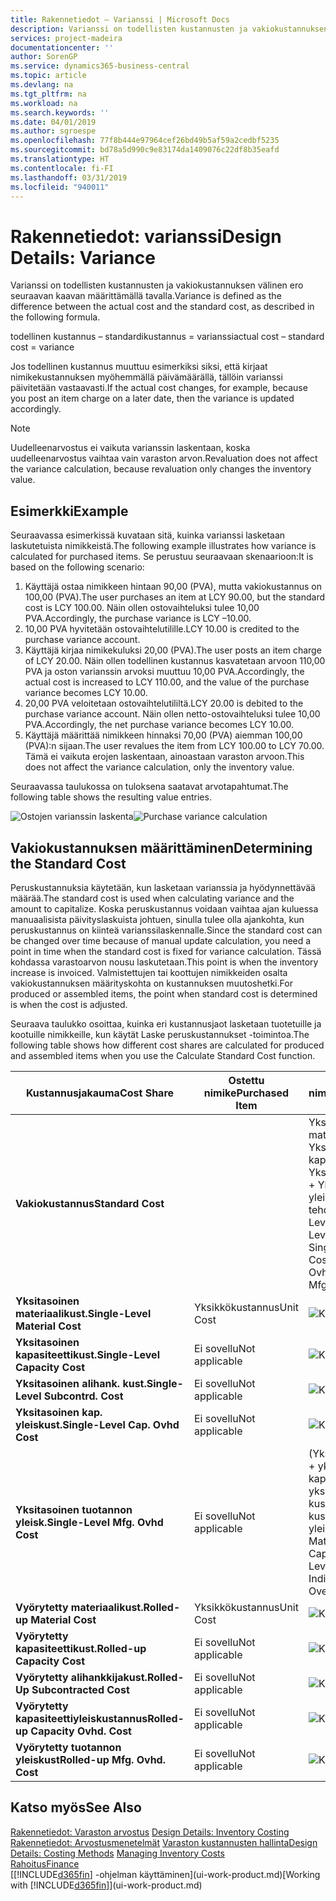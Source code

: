 ```yaml
---
title: Rakennetiedot – Varianssi | Microsoft Docs
description: Varianssi on todellisten kustannusten ja vakiokustannuksen välinen ero seuraavan kaavan määrittämällä tavalla.
services: project-madeira
documentationcenter: ''
author: SorenGP
ms.service: dynamics365-business-central
ms.topic: article
ms.devlang: na
ms.tgt_pltfrm: na
ms.workload: na
ms.search.keywords: ''
ms.date: 04/01/2019
ms.author: sgroespe
ms.openlocfilehash: 77f8b444e97964cef26bd49b5af59a2cedbf5235
ms.sourcegitcommit: bd78a5d990c9e83174da1409076c22df8b35eafd
ms.translationtype: HT
ms.contentlocale: fi-FI
ms.lasthandoff: 03/31/2019
ms.locfileid: "940011"
---
```

# <a name="design-details-variance"></a><span data-ttu-id="0196c-103">Rakennetiedot: varianssi</span><span class="sxs-lookup"><span data-stu-id="0196c-103">Design Details: Variance</span></span>
<span data-ttu-id="0196c-104">Varianssi on todellisten kustannusten ja vakiokustannuksen välinen ero seuraavan kaavan määrittämällä tavalla.</span><span class="sxs-lookup"><span data-stu-id="0196c-104">Variance is defined as the difference between the actual cost and the standard cost, as described in the following formula.</span></span>  

 <span data-ttu-id="0196c-105">todellinen kustannus – standardikustannus = varianssi</span><span class="sxs-lookup"><span data-stu-id="0196c-105">actual cost – standard cost = variance</span></span>  

 <span data-ttu-id="0196c-106">Jos todellinen kustannus muuttuu esimerkiksi siksi, että kirjaat nimikekustannuksen myöhemmällä päivämäärällä, tällöin varianssi päivitetään vastaavasti.</span><span class="sxs-lookup"><span data-stu-id="0196c-106">If the actual cost changes, for example, because you post an item charge on a later date, then the variance is updated accordingly.</span></span>  

> [!NOTE]  
>  <span data-ttu-id="0196c-107">Uudelleenarvostus ei vaikuta varianssin laskentaan, koska uudelleenarvostus vaihtaa vain varaston arvon.</span><span class="sxs-lookup"><span data-stu-id="0196c-107">Revaluation does not affect the variance calculation, because revaluation only changes the inventory value.</span></span>  

## <a name="example"></a><span data-ttu-id="0196c-108">Esimerkki</span><span class="sxs-lookup"><span data-stu-id="0196c-108">Example</span></span>  
 <span data-ttu-id="0196c-109">Seuraavassa esimerkissä kuvataan sitä, kuinka varianssi lasketaan laskutetuista nimikkeistä.</span><span class="sxs-lookup"><span data-stu-id="0196c-109">The following example illustrates how variance is calculated for purchased items.</span></span> <span data-ttu-id="0196c-110">Se perustuu seuraavaan skenaarioon:</span><span class="sxs-lookup"><span data-stu-id="0196c-110">It is based on the following scenario:</span></span>  

1.  <span data-ttu-id="0196c-111">Käyttäjä ostaa nimikkeen hintaan 90,00 (PVA), mutta vakiokustannus on 100,00 (PVA).</span><span class="sxs-lookup"><span data-stu-id="0196c-111">The user purchases an item at LCY 90.00, but the standard cost is LCY 100.00.</span></span> <span data-ttu-id="0196c-112">Näin ollen ostovaihteluksi tulee 10,00 PVA.</span><span class="sxs-lookup"><span data-stu-id="0196c-112">Accordingly, the purchase variance is LCY –10.00.</span></span>  
2.  <span data-ttu-id="0196c-113">10,00 PVA hyvitetään ostovaihtelutilille.</span><span class="sxs-lookup"><span data-stu-id="0196c-113">LCY 10.00 is credited to the purchase variance account.</span></span>  
3.  <span data-ttu-id="0196c-114">Käyttäjä kirjaa nimikekuluksi 20,00 (PVA).</span><span class="sxs-lookup"><span data-stu-id="0196c-114">The user posts an item charge of LCY 20.00.</span></span> <span data-ttu-id="0196c-115">Näin ollen todellinen kustannus kasvatetaan arvoon 110,00 PVA ja oston varianssin arvoksi muuttuu 10,00 PVA.</span><span class="sxs-lookup"><span data-stu-id="0196c-115">Accordingly, the actual cost is increased to LCY 110.00, and the value of the purchase variance becomes LCY 10.00.</span></span>  
4.  <span data-ttu-id="0196c-116">20,00 PVA veloitetaan ostovaihtelutililtä.</span><span class="sxs-lookup"><span data-stu-id="0196c-116">LCY 20.00 is debited to the purchase variance account.</span></span> <span data-ttu-id="0196c-117">Näin ollen netto-ostovaihteluksi tulee 10,00 PVA.</span><span class="sxs-lookup"><span data-stu-id="0196c-117">Accordingly, the net purchase variance becomes LCY 10.00.</span></span>  
5.  <span data-ttu-id="0196c-118">Käyttäjä määrittää nimikkeen hinnaksi 70,00 (PVA) aiemman 100,00 (PVA):n sijaan.</span><span class="sxs-lookup"><span data-stu-id="0196c-118">The user revalues the item from LCY 100.00 to LCY 70.00.</span></span> <span data-ttu-id="0196c-119">Tämä ei vaikuta erojen laskentaan, ainoastaan varaston arvoon.</span><span class="sxs-lookup"><span data-stu-id="0196c-119">This does not affect the variance calculation, only the inventory value.</span></span>  

 <span data-ttu-id="0196c-120">Seuraavassa taulukossa on tuloksena saatavat arvotapahtumat.</span><span class="sxs-lookup"><span data-stu-id="0196c-120">The following table shows the resulting value entries.</span></span>  

 <span data-ttu-id="0196c-121">![Ostojen varianssin laskenta](media/design_details_inventory_costing_11_purchase_variance.png "Ostojen varianssin laskenta")</span><span class="sxs-lookup"><span data-stu-id="0196c-121">![Purchase variance calculation](media/design_details_inventory_costing_11_purchase_variance.png "Purchase variance calculation")</span></span>  

## <a name="determining-the-standard-cost"></a><span data-ttu-id="0196c-122">Vakiokustannuksen määrittäminen</span><span class="sxs-lookup"><span data-stu-id="0196c-122">Determining the Standard Cost</span></span>  
 <span data-ttu-id="0196c-123">Peruskustannuksia käytetään, kun lasketaan varianssia ja hyödynnettävää määrää.</span><span class="sxs-lookup"><span data-stu-id="0196c-123">The standard cost is used when calculating variance and the amount to capitalize.</span></span> <span data-ttu-id="0196c-124">Koska peruskustannus voidaan vaihtaa ajan kuluessa manuaalisista päivityslaskuista johtuen, sinulla tulee olla ajankohta, kun peruskustannus on kiinteä varianssilaskennalle.</span><span class="sxs-lookup"><span data-stu-id="0196c-124">Since the standard cost can be changed over time because of manual update calculation, you need a point in time when the standard cost is fixed for variance calculation.</span></span> <span data-ttu-id="0196c-125">Tässä kohdassa varastoarvon nousu laskutetaan.</span><span class="sxs-lookup"><span data-stu-id="0196c-125">This point is when the inventory increase is invoiced.</span></span> <span data-ttu-id="0196c-126">Valmistettujen tai koottujen nimikkeiden osalta vakiokustannuksen määrityskohta on kustannuksen muutoshetki.</span><span class="sxs-lookup"><span data-stu-id="0196c-126">For produced or assembled items, the point when standard cost is determined is when the cost is adjusted.</span></span>  

 <span data-ttu-id="0196c-127">Seuraava taulukko osoittaa, kuinka eri kustannusjaot lasketaan tuotetuille ja kootuille nimikkeille, kun käytät Laske peruskustannukset -toimintoa.</span><span class="sxs-lookup"><span data-stu-id="0196c-127">The following table shows how different cost shares are calculated for produced and assembled items when you use the Calculate Standard Cost function.</span></span>  

|<span data-ttu-id="0196c-128">Kustannusjakauma</span><span class="sxs-lookup"><span data-stu-id="0196c-128">Cost Share</span></span>|<span data-ttu-id="0196c-129">Ostettu nimike</span><span class="sxs-lookup"><span data-stu-id="0196c-129">Purchased Item</span></span>|<span data-ttu-id="0196c-130">Tuotettu tai koottu nimike</span><span class="sxs-lookup"><span data-stu-id="0196c-130">Produced/Assembled Item</span></span>|  
|----------------|--------------------|------------------------------|  
|<span data-ttu-id="0196c-131">**Vakiokustannus**</span><span class="sxs-lookup"><span data-stu-id="0196c-131">**Standard Cost**</span></span>||<span data-ttu-id="0196c-132">Yksitasoiset materiaalikustannukset + Yksitasoiset kapasiteettikustannukset + Yksitasoiset aliurakointikust. + Yksitasoiset kapasit. yleiskust. + Yksitasoiset tehdastuot. yleiskust.</span><span class="sxs-lookup"><span data-stu-id="0196c-132">Single-Level Material Cost + Single-Level Capacity Cost + Single-Level Subcontrd. Cost + Single-Level Cap. Ovhd. Cost + Single-Level Mfg. Ovhd. Cost</span></span>|  
|<span data-ttu-id="0196c-133">**Yksitasoinen materiaalikust.**</span><span class="sxs-lookup"><span data-stu-id="0196c-133">**Single-Level Material Cost**</span></span>|<span data-ttu-id="0196c-134">Yksikkökustannus</span><span class="sxs-lookup"><span data-stu-id="0196c-134">Unit Cost</span></span>|<span data-ttu-id="0196c-135">![Kaava 1](media/design_details_inventory_costing_11_equation_1.png "kaava 1")</span><span class="sxs-lookup"><span data-stu-id="0196c-135">![Equation 1](media/design_details_inventory_costing_11_equation_1.png "Equation 1")</span></span>|  
|<span data-ttu-id="0196c-136">**Yksitasoinen kapasiteettikust.**</span><span class="sxs-lookup"><span data-stu-id="0196c-136">**Single-Level Capacity Cost**</span></span>|<span data-ttu-id="0196c-137">Ei sovellu</span><span class="sxs-lookup"><span data-stu-id="0196c-137">Not applicable</span></span>|<span data-ttu-id="0196c-138">![Kaava 2](media/design_details_inventory_costing_11_equation_2.png "kaava 2")</span><span class="sxs-lookup"><span data-stu-id="0196c-138">![Equation 2](media/design_details_inventory_costing_11_equation_2.png "Equation 2")</span></span>|  
|<span data-ttu-id="0196c-139">**Yksitasoinen alihank. kust.**</span><span class="sxs-lookup"><span data-stu-id="0196c-139">**Single-Level Subcontrd. Cost**</span></span>|<span data-ttu-id="0196c-140">Ei sovellu</span><span class="sxs-lookup"><span data-stu-id="0196c-140">Not applicable</span></span>|<span data-ttu-id="0196c-141">![Kaava 3](media/design_details_inventory_costing_11_equation_3.png "kaava 3")</span><span class="sxs-lookup"><span data-stu-id="0196c-141">![Equation 3](media/design_details_inventory_costing_11_equation_3.png "Equation 3")</span></span>|  
|<span data-ttu-id="0196c-142">**Yksitasoinen kap. yleiskust.**</span><span class="sxs-lookup"><span data-stu-id="0196c-142">**Single-Level Cap. Ovhd Cost**</span></span>|<span data-ttu-id="0196c-143">Ei sovellu</span><span class="sxs-lookup"><span data-stu-id="0196c-143">Not applicable</span></span>|<span data-ttu-id="0196c-144">![Kaava 4](media/design_details_inventory_costing_11_equation_4.png "kaava 4")</span><span class="sxs-lookup"><span data-stu-id="0196c-144">![Equation 4](media/design_details_inventory_costing_11_equation_4.png "Equation 4")</span></span>|  
|<span data-ttu-id="0196c-145">**Yksitasoinen tuotannon yleisk.**</span><span class="sxs-lookup"><span data-stu-id="0196c-145">**Single-Level Mfg. Ovhd Cost**</span></span>|<span data-ttu-id="0196c-146">Ei sovellu</span><span class="sxs-lookup"><span data-stu-id="0196c-146">Not applicable</span></span>|<span data-ttu-id="0196c-147">(Yksitasoinen materiaalikust. + yksitasoinen kapasiteettikust. + yksitasoinen alihank. kustannus-) \* välillinen kustannus % / 100 + yleiskustannus</span><span class="sxs-lookup"><span data-stu-id="0196c-147">(Single-Level Material Cost + Single-Level Capacity Cost + Single-Level Subcontrd. Cost) \* Indirect Cost % / 100 + Overhead Rate</span></span>|  
|<span data-ttu-id="0196c-148">**Vyörytetty materiaalikust.**</span><span class="sxs-lookup"><span data-stu-id="0196c-148">**Rolled-up Material Cost**</span></span>|<span data-ttu-id="0196c-149">Yksikkökustannus</span><span class="sxs-lookup"><span data-stu-id="0196c-149">Unit Cost</span></span>|<span data-ttu-id="0196c-150">![Kaava 5](media/design_details_inventory_costing_11_equation_5.png "kaava 5")</span><span class="sxs-lookup"><span data-stu-id="0196c-150">![Equation 5](media/design_details_inventory_costing_11_equation_5.png "Equation 5")</span></span>|  
|<span data-ttu-id="0196c-151">**Vyörytetty kapasiteettikust.**</span><span class="sxs-lookup"><span data-stu-id="0196c-151">**Rolled-up Capacity Cost**</span></span>|<span data-ttu-id="0196c-152">Ei sovellu</span><span class="sxs-lookup"><span data-stu-id="0196c-152">Not applicable</span></span>|<span data-ttu-id="0196c-153">![Kaava 6](media/design_details_inventory_costing_11_equation_6.png "kaava 6")</span><span class="sxs-lookup"><span data-stu-id="0196c-153">![Equation 6](media/design_details_inventory_costing_11_equation_6.png "Equation 6")</span></span>|  
|<span data-ttu-id="0196c-154">**Vyörytetty alihankkijakust.**</span><span class="sxs-lookup"><span data-stu-id="0196c-154">**Rolled-Up Subcontracted Cost**</span></span>|<span data-ttu-id="0196c-155">Ei sovellu</span><span class="sxs-lookup"><span data-stu-id="0196c-155">Not applicable</span></span>|<span data-ttu-id="0196c-156">![Kaava 7](media/design_details_inventory_costing_11_equation_7.png "kaava 7")</span><span class="sxs-lookup"><span data-stu-id="0196c-156">![Equation 7](media/design_details_inventory_costing_11_equation_7.png "Equation 7")</span></span>|  
|<span data-ttu-id="0196c-157">**Vyörytetty kapasiteettiyleiskustannus**</span><span class="sxs-lookup"><span data-stu-id="0196c-157">**Rolled-up Capacity Ovhd. Cost**</span></span>|<span data-ttu-id="0196c-158">Ei sovellu</span><span class="sxs-lookup"><span data-stu-id="0196c-158">Not applicable</span></span>|<span data-ttu-id="0196c-159">![Kaava 8](media/design_details_inventory_costing_11_equation_8.png "kaava 8")</span><span class="sxs-lookup"><span data-stu-id="0196c-159">![Equation 8](media/design_details_inventory_costing_11_equation_8.png "Equation 8")</span></span>|  
|<span data-ttu-id="0196c-160">**Vyörytetty tuotannon yleiskust**</span><span class="sxs-lookup"><span data-stu-id="0196c-160">**Rolled-up Mfg. Ovhd. Cost**</span></span>|<span data-ttu-id="0196c-161">Ei sovellu</span><span class="sxs-lookup"><span data-stu-id="0196c-161">Not applicable</span></span>|<span data-ttu-id="0196c-162">![Kaava 9](media/design_details_inventory_costing_11_equation_9.png "kaava 9")</span><span class="sxs-lookup"><span data-stu-id="0196c-162">![Equation 9](media/design_details_inventory_costing_11_equation_9.png "Equation 9")</span></span>|  

## <a name="see-also"></a><span data-ttu-id="0196c-163">Katso myös</span><span class="sxs-lookup"><span data-stu-id="0196c-163">See Also</span></span>  
 <span data-ttu-id="0196c-164">[Rakennetiedot: Varaston arvostus](design-details-inventory-costing.md) </span><span class="sxs-lookup"><span data-stu-id="0196c-164">[Design Details: Inventory Costing](design-details-inventory-costing.md) </span></span>  
 <span data-ttu-id="0196c-165">[Rakennetiedot: Arvostusmenetelmät](design-details-costing-methods.md) [Varaston kustannusten hallinta](finance-manage-inventory-costs.md)</span><span class="sxs-lookup"><span data-stu-id="0196c-165">[Design Details: Costing Methods](design-details-costing-methods.md) [Managing Inventory Costs](finance-manage-inventory-costs.md)</span></span>  
 [<span data-ttu-id="0196c-166">Rahoitus</span><span class="sxs-lookup"><span data-stu-id="0196c-166">Finance</span></span>](finance.md)  
 <span data-ttu-id="0196c-167">[[!INCLUDE[d365fin](includes/d365fin_md.md)] -ohjelman käyttäminen](ui-work-product.md)</span><span class="sxs-lookup"><span data-stu-id="0196c-167">[Working with [!INCLUDE[d365fin](includes/d365fin_md.md)]](ui-work-product.md)</span></span>
